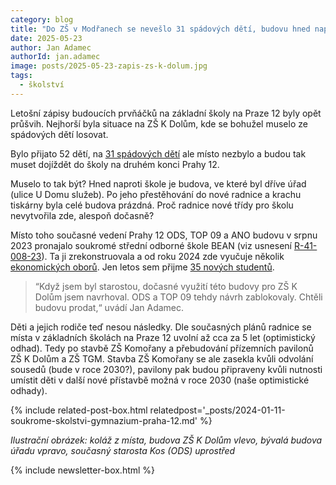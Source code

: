 ```yaml
---
category: blog
title: "Do ZŠ v Modřanech se nevešlo 31 spádových dětí, budovu hned naproti ale pronajala radnice soukromé SŠ"
date: 2025-05-23
author: Jan Adamec
authorId: jan.adamec
image: posts/2025-05-23-zapis-zs-k-dolum.jpg
tags:
  - školství
---
```


Letošní zápisy budoucích prvňáčků na základní školy na Praze 12 byly opět průšvih. Nejhorší byla situace na ZŠ K Dolům, kde se bohužel muselo ze spádových dětí losovat.

Bylo přijato 52 dětí, na [31 spádových dětí](https://www.zskdolum.cz/awards/) ale místo nezbylo a budou tak muset dojíždět do školy na druhém konci Prahy 12.

Muselo to tak být? Hned naproti škole je budova, ve které byl dříve úřad (ulice U Domu služeb). Po jeho přestěhování do nové radnice a krachu tiskárny byla celé budova prázdná. Proč radnice nové třídy pro školu nevytvořila zde, alespoň dočasně?

Místo toho současné vedení Prahy 12 ODS, TOP 09 a ANO budovu v srpnu 2023 pronajalo soukromé střední odborné škole BEAN (viz usnesení [R-41-008-23](https://www.praha12.cz/assets/File.ashx?id_org=80112&id_dokumenty=99180)). Ta ji zrekonstruovala a od roku 2024 zde vyučuje několik [ekonomických oborů](https://www.bean.cz/dny-otevrenych-dveri). Jen letos sem přijme [35 nových studentů](https://www.bean.cz/uredni-deska?action=detail&id=30).

> “Když jsem byl starostou, dočasné využití této budovy pro ZŠ K Dolům jsem navrhoval. ODS a TOP 09 tehdy návrh zablokovaly. Chtěli budovu prodat,“ uvádí Jan Adamec.

Děti a jejich rodiče teď nesou následky. Dle současných plánů radnice se místa v základních školách na Praze 12 uvolní až cca za 5 let (optimistický odhad). Tedy po stavbě ZŠ Komořany a přebudování přízemních pavilonů ZŠ K Dolům a ZŠ TGM. Stavba ZŠ Komořany se ale zasekla kvůli odvolání sousedů (bude v roce 2030?), pavilony pak budou připraveny kvůli nutnosti umístit děti v další nové přístavbě možná v roce 2030 (naše optimistické odhady).

{% include related-post-box.html relatedpost='_posts/2024-01-11-soukrome-skolstvi-gymnazium-praha-12.md' %}

_Ilustrační obrázek: koláž z místa, budova ZŠ K Dolům vlevo, bývalá budova úřadu vpravo, současný starosta Kos (ODS) uprostřed_

{% include newsletter-box.html %}
